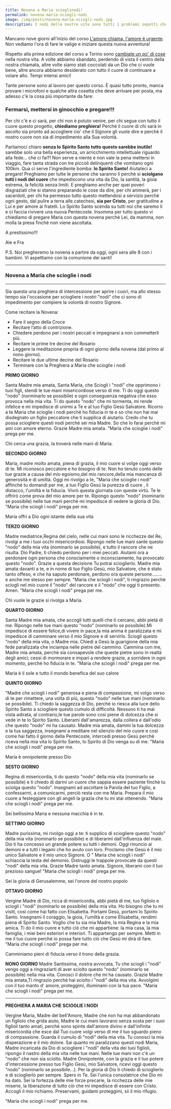 ```yaml
---
title: Novena a Maria scioglinodi!
permalink: novena-maria-sciogli-nodi
image: /img/posts/novena-maria-sciogli-nodi.jpg
description: I nodi delle nostre vite sono tutti i problemi sepolti che portiamo avanti negli anni, che non sappiamo come risolvere, ma che ci impediscono di accogliere pienamente la chiamata che il Signore oggi stesso ci fa. La preghiera e l'abbandono sono la cura!
---
```


Mancano nove giorni all'inizio del corso [L'amore chiama, l'amore è urgente](http://5p2p.it/l-amore-chiama-l-amore-e-urgente/). Non vediamo l'ora di fare le valige e iniziare questa nuova avventura!

Rispetto alla prima edizione del corso a Torino sono [cambiate un po' di cose](http://5p2p.it/dove-lui-ci-indichera) nella nostra vita. A volte abbiamo sbandato, perdendo di vista il centro della nostra chiamata, altre volte siamo stati coccolati da un Dio che ci vuole bene, altre ancora abbiamo desiderato con tutto il cuore di continuare a volare alto. Tempi intensi amici!

Tante persone sono al lavoro per questo corso. È quasi tutto pronto, manca provare i microfoni e qualche altra cosetta che deve arrivare per posta, ma adesso c'è la cosa più importante da fare:

### Fermarsi, mettersi in ginocchio e pregare!!!

Per chi c'è e ci sarà, per chi non è potuto venire, per chi segue con tutto il cuore  questo progetto, **chiediamo preghiera!** Perchè il cuore di chi sarà in ascolto sia pronto ad accogliere cio' che il Signore gli vuole dire  e perchè il nostro cuore non sia di impedimento  alla Sua volontà.

Parliamoci chiaro **senza lo Spirito Santo tutto questo sarebbe inutile!** sarebbe solo una bella esperienza, un arricchimento intellettuale riguardo alla fede... che ci fai?! Non serve a niente e non vale la pena mettersi in viaggio, fare tanta strada con tre piccoli delinquenti che vomitano ogni 100km. Qua ci serve l'ingrediente bomba: **lo Spirito Santo!** Aiutateci a pregare! Preghiamo per tutte le persone che saranno lí  perchè si **sciolgano tutti i nodi del cuore** che impediscono una vita da Dio, la santità, la gioia estrema, la felicità senza limiti. E preghiamo anche per quei poveri disgraziati che si stanno preparando le cose da dire, per chi animerà, per i sacerdoti, per chi ha permesso tutto questo mettendosi a servizio perchè ogni gesto, dal pulire a terra alle catechesi, **sia per Cristo**, per gratitudine a Lui e per amore ai fratelli. Lo Spirito Santo scenda su tutti noi che saremo lí e ci faccia rivivere una nuova Pentecoste. Insomma per tutto questo vi chiediamo di pregare Maria con questa novena perchè Lei, da mamma, non molla la presa finchè non viene ascoltata.

A prestissimo!!!

Ale e Fra

P.S. Noi pregheremo la novena a partire da oggi, ogni sera alle 8 con i bambini. Vi aspettiamo con la comunione dei santi!

---

### Novena a Maria che scioglie i nodi

---

Sia questa una preghiera di intercessione per aprire i cuori, ma allo stesso tempo sia l'occasione per sciogliere i nostri "nodi" che ci sono di impedimento per compiere la volontà di nostro Signore.

Come recitare la Novena:

- Fare il segno della Croce
- Recitare l’atto di contrizione.
- Chiedere perdono per i nostri peccati e impegnarsi a non commetterli più.
- Recitare le prime tre decine del Rosario
- Leggere la meditazione propria di ogni giorno della novena (dal primo al nono giorno).
- Recitare le due ultime decine del Rosario
- Terminare con la Preghiera a Maria che scioglie i nodi

**PRIMO GIORNO**

Santa Madre mia amata, Santa Maria, che Sciogli i "nodi" che opprimono i tuoi figli, stendi le tue mani misericordiose verso di me. Ti do oggi questo "nodo" (norminarlo se possibile) e ogni conseguenza negativa che esso provoca nella mia vita. Ti do questo "nodo" che mi tormenta, mi rende infelice e mi impedisce di unirmi a Te e al tuo Figlio Gesù Salvatore. Ricorro a te Maria che scioglie i nodi perchè ho fiducia in te e so che non hai mai disdegnato un figlio peccatore che ti supplica di aiutarlo. Credo che tu possa sciogliere questi nodi perchè sei mia Madre. So che lo farai perchè mi ami con amore eterno. Grazie Madre mia amata. "Maria che scioglie i nodi" prega per me.

Chi cerca una grazia, la troverà nelle mani di Maria.

**SECONDO GIORNO**

Maria, madre molto amata, piena di grazia, il mio cuore si volge oggi verso di te. Mi riconosco peccatore e ho bisogno di te. Non ho tenuto conto delle tue grazie a causa del mio egoismo,del mio rancore,della mia mancanza di generosità e di umiltà.
Oggi mi rivolgo a te, "Maria che scioglie i nodi" affinchè tu domandi per me, a tuo Figlio Gesù la purezza di cuore , il distacco, l'umiltà e la fiducia. Vivrò questa giornata con queste virtù. Te le offrirò come prova del mio amore per te. Ripongo questo "nodo" (nominarlo se possibile) nelle tue mani perchè mi impedisce di vedere la gloria di Dio.
"Maria che sciogli i nodi" prega per me.

Maria offri a Dio ogni istante della sua vita

**TERZO GIORNO**

Madre mediatrice,Regina del cielo, nelle cui mani sono le ricchezze del Re, rivolgi a me i tuoi occhi misericordiosi. Ripongo nelle tue mani sante questo "nodo" della mia vita (nominarlo se possibile), e tutto il rancore che ne risulta. Dio Padre, ti chiedo perdono per i miei peccati. Aiutami ora a perdonare ogni persona che consciamente o inconsciamente, ha provocato questo "nodo". Grazie a questa decisione Tu potrai scioglierlo. Madre mia amata davanti a te, e in nome di tuo Figlio Gesù, mio Salvatore, che è stato tanto offeso, e che ha saputo perdonare, perdono ora queste persone........ e anche me stesso per sempre. "Maria che sciogli i nodi", ti ringrazio perchè sciogli nel mio cuore il "nodo" del rancore e il "nodo" che oggi ti presento. Amen.
"Maria che sciogli i nodi" prega per me.

Chi vuole le grazie si rivolga a Maria.

**QUARTO GIORNO**

Santa Madre mia amata, che accogli tutti quelli che ti cercano, abbi pietà di me. Ripongo nelle tue mani questo "nodo" (nominarlo se possibile).Mi impedisce di essere felice,di vivere in pace,la mia anima è paralizzata e mi impedisce di camminare verso il mio Signore e di servirlo. Sciogli questo "nodo" della mia vita, o Madre mia. Chiedi a Gesù la guarigione della mia fede paralizzata che inciampa nelle pietre del cammino. Cammina con me, Madre mia amata, perchè sia consapevole che queste pietre sono in realtà degli amici; cessi di mormorare e impari a rendere grazie, a sorridere in ogni momento, perchè ho fiducia in te.
"Maria che sciogli i nodi" prega per me.

Maria è il sole e tutto il mondo benefica del suo calore

**QUINTO GIORNO**

"Madre che sciogli i nodi" generosa e piena di compassione, mi volgo verso di te per rimettere, una volta di più, questo "nodo" nelle tue mani (nominarlo se possibile). Ti chiedo la saggezza di Dio, perchè io riesca alla luce dello Spirito Santo a sciogliere questo cumulo di difficoltà. Nessuno ti ha mai vista adirata, al contrario,le tue parole sono così piene di dolcezza che si vede in te lo Spirito Santo. Liberami dall'amarezza, dalla collera e dall'odio che questo "nodo" mi ha causato. Madre mia amata, dammi la tua dolcezza e la tua saggezza, insegnami a meditare nel silenzio del mio cuore e così come hai fatto il giorno della Pentecoste, intercedi presso Gesù perchè riceva nella mia vita lo Spirito Santo, lo Spirito di Dio venga su di me.
"Maria che sciogli i nodi" prega per me.

Maria è onnipotente presso Dio

**SESTO GIORNO**

Regina di misericordia, ti do questo "nodo" della mia vita (nominarlo se possibile) e ti chiedo di darmi un cuore che sappia essere paziente finchè tu sciolga questo "nodo". Insegnami ad ascoltare la Parola del tuo Figlio, a confessarmi, a comunicarmi, perciò resta con me Maria. Prepara il mio cuore a festeggiare con gli angeli la grazia che tu mi stai ottenendo.
"Maria che sciogli i nodi" prega per me.

Sei bellissima Maria e nessuna macchia è in te.

**SETTIMO GIORNO**

Madre purissima, mi rivolgo oggi a te: ti supplico di sciogliere questo "nodo" della mia vita
(nominarlo se possibile) e di liberarmi dall'influenza del male. Dio ti ha concesso un grande potere su tutti i demoni. Oggi rinuncio ai demoni e a tutti i legami che ho avuto con loro. Proclamo che Gesù è il mio unico Salvatore e il mio unico Signore. O " Maria che sciogli i nodi" schiaccia la testa del demonio. Distruggi le trappole provocate da questi "nodi" della mia vita. Grazie Madre tanto amata. Signore, liberami con il tuo prezioso sangue!
"Maria che sciogli i nodi" prega per me.

Sei la gloria di Gerusalemme, sei l'onore del nostro popolo

**OTTAVO GIORNO**

Vergine Madre di Dio, ricca di misericordia, abbi pietà di me, tuo figliolo e sciogli i "nodi" (nominarlo se possibile) della mia vita. Ho bisogno che tu mi visiti, così come hai fatto con Elisabetta. Portami Gesù, portami lo Spirito Santo. Insegnami il coraggio, la gioia, l'umiltà e come Elisabetta, rendimi piena di Spirito Santo. Voglio che tu sia mia Madre, la mia Regina e la mia amica. Ti do il mio cuore e tutto ciò che mi appartiene: la mia casa, la mia famiglia, i miei beni esteriori e interiori. Ti appartengo per sempre. Metti in me il tuo cuore perchè io possa fare tutto ciò che Gesù mi dirà di fare.
"Maria che sciogli i nodi" prega per me.

Camminiamo pieni di fiducia verso il trono della grazia.

**NONO GIORNO**
Madre Santissima, nostra avvocata, Tu che sciogli i "nodi" vengo oggi a ringraziarti di aver sciolto questo "nodo" (nominarlo se possibile) nella mia vita. Conosci il dolore che mi ha causato. Grazie Madre mia amata,Ti ringrazio perchè hai sciolto i "nodi" della mia vita. Avvolgimi con il tuo manto d' amore, proteggimi, illuminami con la tua pace.
"Maria che sciogli i nodi" prega per me.

---

**PREGHIERA A MARIA CHE SCIOGLIE I NODI**

Vergine Maria, Madre del bell'Amore, Madre che non ha mai abbandonato un figliolo che grida aiuto, Madre le cui mani lavorano senza sosta per i suoi figlioli tanto amati, perchè sono spinte dall'amore divino e dall'infinita misericordia che esce dal Tuo cuore volgi verso di me il tuo sguardo pieno di compassione. Guarda il cumulo di "nodi" della mia vita.
Tu conosci la mia disperazione e il mio dolore. Sai quanto mi paralizzano questi nodi Maria, Madre incaricata da Dio di sciogliere i "nodi" della vita dei tuoi figlioli, ripongo il nastro della mia vita nelle tue mani. Nelle tue mani non c'è un "nodo" che non sia sciolto.
Madre Onnipotente, con la grazia e il tuo potere d'intercessione presso tuo Figlio Gesù, mio Salvatore, ricevi oggi questo "nodo" (nominarlo se possibile...). Per la gloria di Dio ti chiedo di scioglierlo e di scioglierlo per sempre. Spero in Te.
Sei l'unica consolatrice che Dio mi ha dato. Sei la fortezza delle mie forze precarie, la ricchezza delle mie miserie, la liberazione di tutto ciò che mi impedisce di essere con Cristo.
Accogli il mio richiamo. Preservami, guidami proteggimi, sii il mio rifugio.

"Maria che sciogli i nodi" prega per me.
